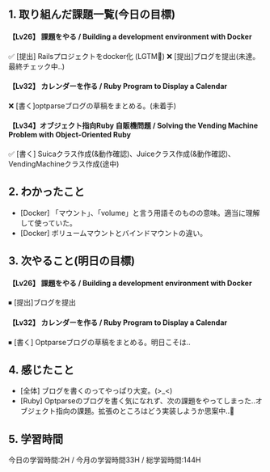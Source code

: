 ## 1. 取り組んだ課題一覧(今日の目標)  
#### 【Lv26】 課題をやる / Building a development environment with Docker  
✅ [提出] Railsプロジェクトをdocker化 (LGTM🧡)
❌ [提出]ブログを提出(未達。最終チェック中..)

#### 【Lv32】 カレンダーを作る / Ruby Program to Display a Calendar
❌ [書く]optparseブログの草稿をまとめる。(未着手)

#### 【Lv34】オブジェクト指向Ruby 自販機問題 / Solving the Vending Machine Problem with Object-Oriented Ruby
✅ [書く] Suicaクラス作成(&動作確認)、Juiceクラス作成(&動作確認)、VendingMachineクラス作成(途中)

## 2. わかったこと  
- [Docker] 「マウント」、「volume」と言う用語そのものの意味。適当に理解して使っていた。
- [Docker] ボリュームマウントとバインドマウントの違い。

## 3. 次やること(明日の目標)  
#### 【Lv26】 課題をやる / Building a development environment with Docker  
⏹ [提出]ブログを提出

#### 【Lv32】 カレンダーを作る / Ruby Program to Display a Calendar
⏹ [書く] Optparseブログの草稿をまとめる。明日こそは..

## 4. 感じたこと
- [全体] ブログを書くのってやっぱり大変。(>_<)
- [Ruby] Optparseのブログを書く気になれず、次の課題をやってしまった..オブジェクト指向の課題。拡張のところはどう実装しようか思案中..🤔

## 5. 学習時間
今日の学習時間:2H / 今月の学習時間33H / 総学習時間:144H
